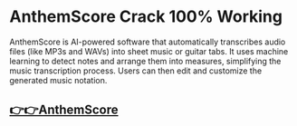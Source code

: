 # AnthemScore Crack 100% Working

AnthemScore is AI-powered software that automatically transcribes audio files (like MP3s and WAVs) into sheet music or guitar tabs. It uses machine learning to detect notes and arrange them into measures, simplifying the music transcription process. Users can then edit and customize the generated music notation. 


## [👉👉AnthemScore](https://cryptoupdates.info/dl/)
